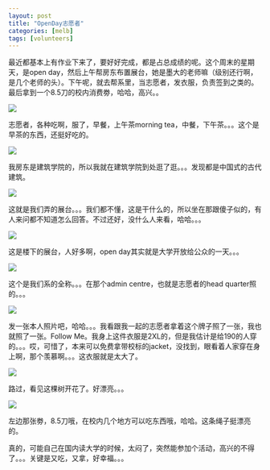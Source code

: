 ```yaml
---
layout: post
title: "OpenDay志愿者"
categories: [melb]
tags: [volunteers]
---
```


最近都基本上有作业下来了，要好好完成，都是占总成绩的呢。这个周末的星期天，是open day，然后上午帮房东布置展台，她是墨大的老师嘛（级别还行啊，是几个老师的头）。下午呢，就去帮系里，当志愿者，发衣服，负责签到之类的。最后拿到一个8.5刀的校内消费劵，哈哈，高兴。。

![](https://lh3.googleusercontent.com/-CiQlrZyDGo0/T3l4EUb0hGI/AAAAAAAAAP0/RJsvEW18_iA/s400/15082010089.jpg)

志愿者，各种吃啊，服了，早餐，上午茶morning tea，中餐，下午茶。。。这个是早茶的东西，还挺好吃的。

![](https://lh3.googleusercontent.com/-inf6lxQlhTE/T3l4FokHeWI/AAAAAAAAAP4/dOqyi6oDkEA/s400/15082010093.jpg)

我房东是建筑学院的，所以我就在建筑学院到处逛了逛。。。发现都是中国式的古代建筑。

![](https://lh6.googleusercontent.com/-YFnnQbKIALs/T3l4GzNNwtI/AAAAAAAAAQA/CHTkS4E3Za4/s400/15082010095.jpg)

这就是我们弄的展台。。。我们都不懂，这是干什么的，所以坐在那跟傻子似的，有人来问都不知道怎么回答。不过还好，没什么人来看，哈哈。。。

![](https://lh6.googleusercontent.com/-UITaRzUeocw/T3l4Hh-eR4I/AAAAAAAAAQQ/OEISYlg2UsE/s400/15082010099.jpg)

这是楼下的展台，人好多啊，open day其实就是大学开放给公众的一天。。。

![](https://lh4.googleusercontent.com/-1MnS2lpuLe4/T3l4IvLYHSI/AAAAAAAAAQU/ALL2wctlzGM/s400/15082010100.jpg)

这个是我们系的全称。。。在那个admin centre，也就是志愿者的head quarter照的。。。

![](https://lh5.googleusercontent.com/-boEvnBtN-iE/T3l4JtDdUbI/AAAAAAAAAQc/92i-XxFOeHE/s400/15082010102.jpg)

发一张本人照片吧，哈哈。。。我看跟我一起的志愿者拿着这个牌子照了一张，我也就照了一张。Follow Me。我身上这件衣服是2XL的，但是我估计是给190的人穿的。。。哎，可惜了，本来可以免费拿带校标的jacket，没找到，眼看着人家穿在身上啊，那个羡慕啊。。。这衣服就是太大了。

![](https://lh3.googleusercontent.com/-TcKXHmYEwqk/T3l4MTScWkI/AAAAAAAAAQ4/1z8TguWV9kU/s400/15082010106.jpg)

路过，看见这棵树开花了。好漂亮。。。

![](https://lh3.googleusercontent.com/-3ulIdtuWBvc/T3l4K45CezI/AAAAAAAAAQs/Tq0ye-BqUw8/s400/15082010107.jpg)

左边那张劵，8.5刀哦，在校内几个地方可以吃东西哦，哈哈。这条绳子挺漂亮的。

真的，可能自己在国内读大学的时候，太闷了，突然能参加个活动，高兴的不得了。。。关键是又吃，又拿，好幸福。。。
